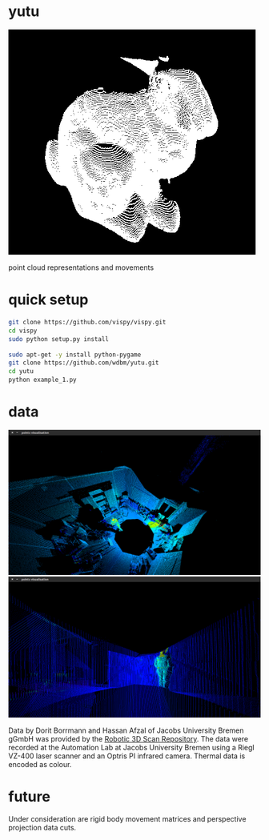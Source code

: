 # yutu

![](https://raw.githubusercontent.com/wdbm/yutu/master/media/bunny.png)

point cloud representations and movements

# quick setup

```Bash
git clone https://github.com/vispy/vispy.git
cd vispy
sudo python setup.py install
```

```Bash
sudo apt-get -y install python-pygame
git clone https://github.com/wdbm/yutu.git
cd yutu
python example_1.py
```

# data

![](https://raw.githubusercontent.com/wdbm/yutu/master/media/scan000_1.png)
![](https://raw.githubusercontent.com/wdbm/yutu/master/media/scan006_1.png)

Data by Dorit Borrmann and Hassan Afzal of Jacobs University Bremen gGmbH was provided by the [Robotic 3D Scan Repository](http://kos.informatik.uni-osnabrueck.de/3Dscans/). The data were recorded at the Automation Lab at Jacobs University Bremen using a Riegl VZ-400 laser scanner and an Optris PI infrared camera. Thermal data is encoded as colour.

# future

Under consideration are rigid body movement matrices and perspective projection data cuts.
